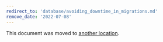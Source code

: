 ```yaml
---
redirect_to: 'database/avoiding_downtime_in_migrations.md'
remove_date: '2022-07-08'
---
```


This document was moved to [another location](database/avoiding_downtime_in_migrations.md).

<!-- This redirect file can be deleted after <2022-07-08>. -->
<!-- Redirects that point to other docs in the same project expire in three months. -->
<!-- Redirects that point to docs in a different project or site (for example, link is not relative and starts with `https:`) expire in one year. -->
<!-- Before deletion, see: https://docs.gitlab.com/ee/development/documentation/redirects.html -->
